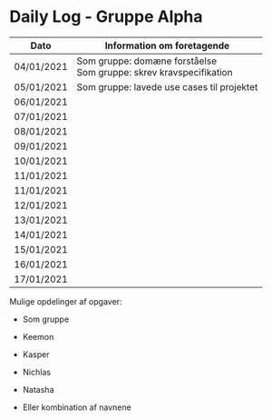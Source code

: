 # Daily Log - Gruppe Alpha

| Dato       | Information om foretagende                                               |
|------------|--------------------------------------------------------------------------|
| 04/01/2021 | Som gruppe: domæne forståelse <br> Som gruppe: skrev kravspecifikation   |
| 05/01/2021 | Som gruppe: lavede use cases til projektet                               |
| 06/01/2021 |                                                                          |
| 07/01/2021 |                                                                          |
| 08/01/2021 |                                                                          |
| 09/01/2021 |                                                                          |
| 10/01/2021 |                                                                          |
| 11/01/2021 |                                                                          |
| 11/01/2021 |                                                                          |
| 12/01/2021 |                                                                          |
| 13/01/2021 |                                                                          |
| 14/01/2021 |                                                                          |
| 15/01/2021 |                                                                          |
| 16/01/2021 |                                                                          |
| 17/01/2021 |                                                                          |

Mulige opdelinger af opgaver:

-   Som gruppe

-   Keemon

-   Kasper

-   Nichlas

-   Natasha

-   Eller kombination af navnene
